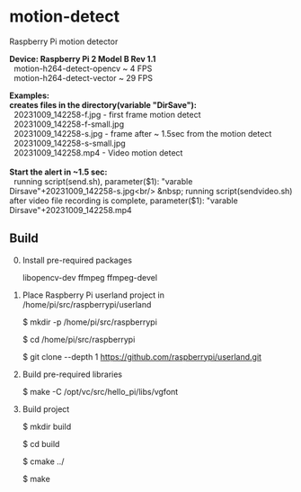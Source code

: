 # motion-detect
Raspberry Pi motion detector


<b>Device: Raspberry Pi 2 Model B Rev 1.1</b><br/>
&nbsp;  motion-h264-detect-opencv  ~ 4 FPS <br/>
&nbsp;  motion-h264-detect-vector  ~ 29 FPS<br/>

<b>Examples:<br/>
creates files in the directory(variable "DirSave"):</b> <br/>
&nbsp;  20231009_142258-f.jpg   - first frame motion detect<br/>
&nbsp;  20231009_142258-f-small.jpg<br/>
&nbsp;  20231009_142258-s.jpg   - frame after ~ 1.5sec from the motion detect<br/>
&nbsp;  20231009_142258-s-small.jpg<br/>
&nbsp;  20231009_142258.mp4     - Video motion detect<br/>
<br/>
<b>Start the alert in ~1.5 sec:</b><br/>
&nbsp; running script(send.sh), parameter($1): "varable Dirsave"+20231009_142258-s.jpg<br/>
&nbsp; running script(sendvideo.sh) after video file recording is complete, parameter($1): "varable Dirsave"+20231009_142258.mp4<br/>


Build
-----
0. Install pre-required packages
   
    libopencv-dev ffmpeg ffmpeg-devel

1. Place  Raspberry Pi userland project in /home/pi/src/raspberrypi/userland
    
    $ mkdir -p /home/pi/src/raspberrypi
    
    $ cd /home/pi/src/raspberrypi
        
    $ git clone --depth 1 https://github.com/raspberrypi/userland.git


2. Build pre-required libraries
    
    $ make -C /opt/vc/src/hello_pi/libs/vgfont
    

3. Build project 

    $ mkdir build
    
    $ cd build
    
    $ cmake ../
    
    $ make 
    
  
